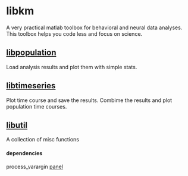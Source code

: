 # libkm
A very practical matlab toolbox for behavioral and neural data analyses. This toolbox helps you code less and focus on science.

## [libpopulation](https://github.com/hkim09/libkm/tree/master/libpopulation)
Load analysis results and plot them with simple stats.

## [libtimeseries](https://github.com/hkim09/libkm/tree/master/libtimeseries)
Plot time course and save the results. Combime the results and plot population time courses.

## [libutil](https://github.com/hkim09/libkm/tree/master/libutil)
A collection of misc functions

#### dependencies

process_varargin
[panel](https://www.mathworks.com/matlabcentral/fileexchange/20003-panel)
